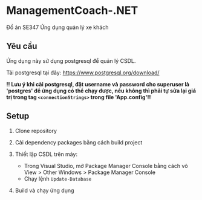 # ManagementCoach-.NET
Đồ án SE347
Ứng dụng quản lý xe khách

## Yêu cầu
Ứng dụng này sử dụng postgresql để quản lý CSDL.

Tải postgresql tại đây: https://www.postgresql.org/download/ 

**!! Lưu ý khi cài postgresql, đặt username và password cho superuser là 'postgres' để ứng dụng có thể chạy được, nếu không thì phải tự sửa lại giá trị trong tag `<connectionStrings>` trong file 'App.config'!!**
 

## Setup
1. Clone repository

2. Cài dependency packages bằng cách build project

3. Thiết lập CSDL trên máy: 

    * Trong Visual Studio, mở Package Manager Console bằng cách vô View > Other Windows > Package Manager Console
    * Chạy lệnh `Update-Database`

4. Build và chạy ứng dụng

